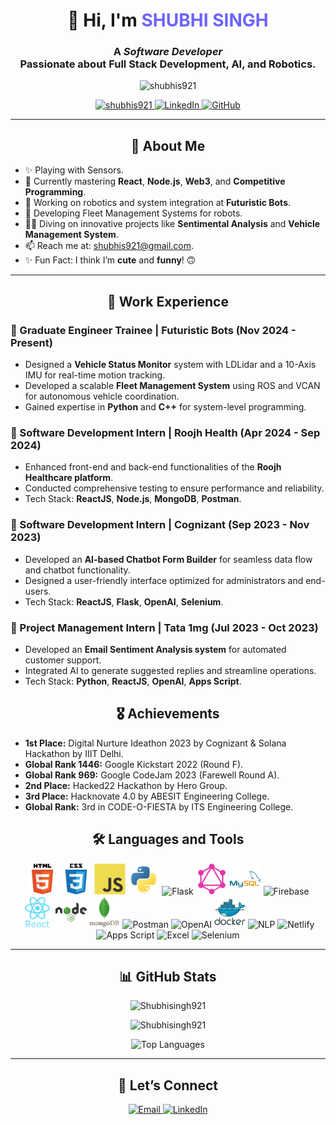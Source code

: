 <h1 align="center">👋 Hi, I'm <span style="color:#6C63FF">SHUBHI SINGH</span></h1>
<h3 align="center">
  A <em>Software Developer</em><br>
  Passionate about Full Stack Development, AI, and Robotics.
</h3>

<p align="center">
  <img src="https://komarev.com/ghpvc/?username=shubhis921&label=Profile%20views&color=0e75b6&style=flat" alt="shubhis921" />
</p>

<p align="center">
  <a href="https://twitter.com/shubhis921" target="_blank">
    <img src="https://img.shields.io/twitter/follow/shubhis921?logo=twitter&style=for-the-badge" alt="shubhis921" />
  </a>
  <a href="https://linkedin.com/in/shubhis921" target="_blank">
    <img src="https://img.shields.io/badge/LinkedIn-Connect-blue?style=for-the-badge&logo=linkedin" alt="LinkedIn" />
  </a>
  <a href="https://github.com/Shubhisingh921" target="_blank">
    <img src="https://img.shields.io/github/followers/shubhis921?logo=github&style=for-the-badge" alt="GitHub" />
  </a>
</p>

---

<h2 align="center">🚀 About Me</h2>
<ul>
  <li>✨ Playing with Sensors. </li>
  <li>🌱 Currently mastering <strong>React</strong>, <strong>Node.js</strong>, <strong>Web3</strong>, and <strong>Competitive Programming</strong>.</li>
  <li>🔭 Working on robotics and system integration at <strong>Futuristic Bots</strong>.</li>
  <li>🔭 Developing Fleet Management Systems for robots.</li>
  <li>👩‍💻 Diving on innovative projects like <strong>Sentimental Analysis</strong> and <strong>Vehicle Management System</strong>.</li>
  <li>📫 Reach me at: <a href="mailto:shubhis921@gmail.com">shubhis921@gmail.com</a>.</li>
  <li>✨ Fun Fact: I think I’m <strong>cute</strong> and <strong>funny</strong>! 🙃</li>
</ul>

---

<h2 align="center">💼 Work Experience</h2>
<div>
  <h3>🔹 Graduate Engineer Trainee | Futuristic Bots (Nov 2024 - Present)</h3>
  <ul>
    <li>Designed a <strong>Vehicle Status Monitor</strong> system with LDLidar and a 10-Axis IMU for real-time motion tracking.</li>
    <li>Developed a scalable <strong>Fleet Management System</strong> using ROS and VCAN for autonomous vehicle coordination.</li>
    <li>Gained expertise in <strong>Python</strong> and <strong>C++</strong> for system-level programming.</li>
  </ul>

  <h3>🔹 Software Development Intern | Roojh Health (Apr 2024 - Sep 2024)</h3>
  <ul>
    <li>Enhanced front-end and back-end functionalities of the <strong>Roojh Healthcare platform</strong>.</li>
    <li>Conducted comprehensive testing to ensure performance and reliability.</li>
    <li>Tech Stack: <strong>ReactJS</strong>, <strong>Node.js</strong>, <strong>MongoDB</strong>, <strong>Postman</strong>.</li>
  </ul>

  <h3>🔹 Software Development Intern | Cognizant (Sep 2023 - Nov 2023)</h3>
  <ul>
    <li>Developed an <strong>AI-based Chatbot Form Builder</strong> for seamless data flow and chatbot functionality.</li>
    <li>Designed a user-friendly interface optimized for administrators and end-users.</li>
    <li>Tech Stack: <strong>ReactJS</strong>, <strong>Flask</strong>, <strong>OpenAI</strong>, <strong>Selenium</strong>.</li>
  </ul>

  <h3>🔹 Project Management Intern | Tata 1mg (Jul 2023 - Oct 2023)</h3>
  <ul>
    <li>Developed an <strong>Email Sentiment Analysis system</strong> for automated customer support.</li>
    <li>Integrated AI to generate suggested replies and streamline operations.</li>
    <li>Tech Stack: <strong>Python</strong>, <strong>ReactJS</strong>, <strong>OpenAI</strong>, <strong>Apps Script</strong>.</li>
  </ul>
</div>

<h2 align="center">🎖️ Achievements</h2>
<ul>
  <li><strong>1st Place:</strong> Digital Nurture Ideathon 2023 by Cognizant & Solana Hackathon by IIIT Delhi.</li>
  <li><strong>Global Rank 1446:</strong> Google Kickstart 2022 (Round F).</li>
  <li><strong>Global Rank 969:</strong> Google CodeJam 2023 (Farewell Round A).</li>
  <li><strong>2nd Place:</strong> Hacked22 Hackathon by Hero Group.</li>
  <li><strong>3rd Place:</strong> Hacknovate 4.0 by ABESIT Engineering College.</li>
  <li><strong>Global Rank:</strong> 3rd in CODE-O-FIESTA by ITS Engineering College.</li>
</ul>


<h2 align="center">🛠️ Languages and Tools</h2>
<p align="center">
  <img src="https://raw.githubusercontent.com/devicons/devicon/master/icons/html5/html5-original-wordmark.svg" alt="HTML" width="50" height="50" />
  <img src="https://raw.githubusercontent.com/devicons/devicon/master/icons/css3/css3-original-wordmark.svg" alt="CSS" width="50" height="50" />
  <img src="https://raw.githubusercontent.com/devicons/devicon/master/icons/javascript/javascript-original.svg" alt="JavaScript" width="50" height="50" />
  <img src="https://raw.githubusercontent.com/devicons/devicon/master/icons/python/python-original.svg" alt="Python" width="50" height="50" />
  <img src="https://www.vectorlogo.zone/logos/pocoo_flask/pocoo_flask-icon.svg" alt="Flask" width="50" height="50" />
  <img src="https://raw.githubusercontent.com/devicons/devicon/master/icons/graphql/graphql-plain.svg" alt="GraphQL" width="50" height="50" />
  <img src="https://raw.githubusercontent.com/devicons/devicon/master/icons/mysql/mysql-original-wordmark.svg" alt="MySQL" width="50" height="50" />
  <img src="https://www.vectorlogo.zone/logos/firebase/firebase-icon.svg" alt="Firebase" width="50" height="50" />
  <img src="https://raw.githubusercontent.com/devicons/devicon/master/icons/react/react-original-wordmark.svg" alt="React" width="50" height="50" />
  <img src="https://raw.githubusercontent.com/devicons/devicon/master/icons/nodejs/nodejs-original-wordmark.svg" alt="Node.js" width="50" height="50" />
  <img src="https://raw.githubusercontent.com/devicons/devicon/master/icons/mongodb/mongodb-original-wordmark.svg" alt="MongoDB" width="50" height="50" />
  <img src="https://www.vectorlogo.zone/logos/postman/postman-icon.svg" alt="Postman" width="50" height="50" />
  <img src="https://upload.wikimedia.org/wikipedia/commons/1/10/OpenAI_Logo.svg" alt="OpenAI" width="50" height="50" />
  <img src="https://raw.githubusercontent.com/devicons/devicon/master/icons/docker/docker-original-wordmark.svg" alt="Docker" width="50" height="50" />
  <img src="https://upload.wikimedia.org/wikipedia/commons/e/e4/Nltk_logo.png" alt="NLP" width="50" height="50" />
  <img src="https://www.vectorlogo.zone/logos/netlify/netlify-icon.svg" alt="Netlify" width="50" height="50" />
  <img src="https://upload.wikimedia.org/wikipedia/commons/e/e3/Google_Apps_Script.svg" alt="Apps Script" width="50" height="50" />
  <img src="https://upload.wikimedia.org/wikipedia/commons/3/3c/Microsoft_Excel_2013-2019_logo.svg" alt="Excel" width="50" height="50" />
  <img src="https://upload.wikimedia.org/wikipedia/commons/3/3f/Selenium_Logo.png" alt="Selenium" width="50" height="50" />
</p>

---

<h2 align="center">📊 GitHub Stats</h2>
<p align="center">
  <img src="https://github-readme-stats.vercel.app/api?username=Shubhisingh921&show_icons=true&locale=en" alt="Shubhisingh921" />
</p>
<p align="center">
  <img src="https://github-readme-streak-stats.herokuapp.com/?user=Shubhisingh921&" alt="Shubhisingh921" />
</p>
<p align="center">
  <img src="https://github-readme-stats.vercel.app/api/top-langs?username=Shubhisingh921&show_icons=true&locale=en&layout=compact" alt="Top Languages" />
</p>

---

<h2 align="center">💬 Let’s Connect</h2>
<p align="center">
  <a href="mailto:shubhis921@gmail.com" target="_blank">
    <img src="https://img.shields.io/badge/Email-shubhis921%40gmail.com-red?style=for-the-badge" alt="Email" />
  </a>
  <a href="https://linkedin.com/in/shubhis921" target="_blank">
    <img src="https://img.shields.io/badge/LinkedIn-Connect-blue?style=for-the-badge&logo=linkedin" alt="LinkedIn" />
  </a>
</p>
